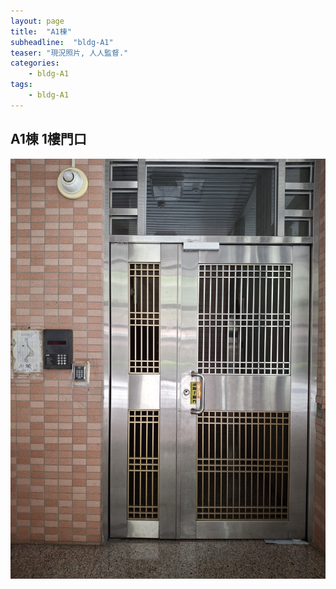 ```yaml
---
layout: page
title:  "A1棟"
subheadline:  "bldg-A1"
teaser: "現況照片, 人人監督."
categories:
    - bldg-A1
tags:
    - bldg-A1
---
```


## A1棟 1樓門口
![](https://github.com/coconutcity30050/community27/blob/gh-pages/assets/place/A1%E6%A3%9F_%E9%96%80%E5%8F%A3.jpg?raw=true)

